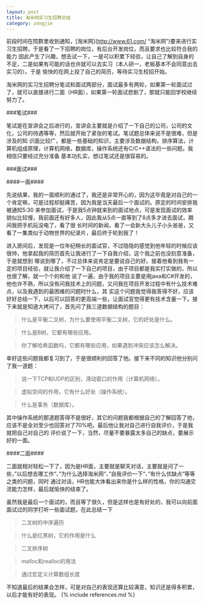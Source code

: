 ```yaml
---
layout: post
title: 淘米网实习生招聘总结
category: zongjie
---
```


前段时间在院群里收到通知，[淘米网](http://www.61.com/ “淘米网”)要来进行实习生招聘，于是看了一下招聘的岗位，有后台开发岗位，而且要求也比较符合我的能力
因此产生了兴趣，想去试一下，一是可以积累下经验，让自己了解到自身的不足，二是如果有可能的话也许就可以去实习（本人研一，老板基本不会同意出去实习的）。于是
愉快的在网上投了自己的简历，等待实习生校招开始。

淘米网的实习生招聘分笔试和面试两部分，面试最多有两轮，如果第一轮面试过了，就可以直接进行二面（HR面），如果第一轮面试悲剧了，那就只能回学校继续努力了。

###笔试###

笔试是在宣讲会之后进行的，宣讲会主要就是介绍了一下自己的公司，公司的文化，公司的待遇等等，然后就开始了紧张的笔试。笔试题总体来说不是很难，但是涉及的知
识面比较广，都是一些基础的知识，主要涉及数据结构，排序算法，计算机组成原理，计算机网络，数据库，操作系统还有C/C++语法的一些问题。我相信只要经过充分准备
基本功扎实，想过笔试还是很容易的。

###面试###

####一面####

先说结果，我的一面顺利的通过了，我还是非常开心的，因为这毕竟是对自己的一个肯定嘛，可是过程却挺痛苦，因为我是当天最后一个面试的。原定的时间安排我被通知5:30
来参加面试，于是我5点钟就来到的面试地点，可是发现面试的效率貌似比较慢，我前面还有好多人，因此我从5点一直等到了8点多才进去面试，期间我把手机玩没电了，看了很
长时间的新闻，看了一会新大头儿子小头爸爸，又看了一集类似于动物世界的纪录片，最后终于轮到我了！

进入房间后，发现是一位年纪稍长的面试官，不过隐隐的感觉到他年轻的时候应该很帅，他拿起我的简历首先让我进行了一下自我介绍，这个我之前也没刻意准备，于是就想到
哪说到哪了，不过总体来说肯定是要说自己的好。接着他看到我有一定的项目经验，就让我介绍了一下自己的项目，由于项目都是我实打实做的，所以也很了解，就一个个的和他
说了一遍，由于我的项目主要是用java和C#开发的，他也许不熟，所以没有问我技术上的问题，又问我在项目开发过程中有什么技术难点，以及我遇到的最困难的问题时什么，其
实这个问题我觉得我答得不好，应该好好总结一下，以后可以回答的更高端一些，让面试官觉得更有技术含量一下。接下来就是知道大拷问了，首先问了我三道数据结构的题目：

>什么是平衡二叉树，为什么要使用平衡二叉树，它的好处是什么。

>什么是B树，它都有哪些应用。

>你了解哈希函数吗，它都有哪些应用，如果遇到冲突应该怎么解决。

幸好这些问题我都复习到了，于是很顺利的回答了他。接下来不同的知识他分别问了我一道题：

>说一下TCP和UDP的区别，滑动窗口的作用（计算机网络）。

>虚拟空间的作用，它有什么好处（操作系统）。

>什么是事务（数据库）。

其中操作系统的那道题答得不是很好，其它的问题我都根据自己的了解回答了他，应该不是全对至少也回答对了70%吧。最后他让我对自己进行自我评价，于是我就把自己对自己的
评价说了一下，当然，尽量不要暴露太多自己的缺点，要展示好的一面。

####二面####

二面就相对轻松一下了，因为是HR面，主要就是聊天对话，主要就是问了一些，”以后想去哪工作“、”为什么选择淘米网“、”自我评价一下“、”有什么优缺点“等等之类的问题，同时
通过对话，HR也能大体看出来你是什么样的性格，你的沟通交流能力怎样，最后就愉快的结束了。

虽然我是最后一个面试的，而且等了很久，但是这样也是有好处的，我可以向前面面试过的同学打听一些面试题，在此总结一下

>二叉树的中序遍历

>什么是红黑树，它的作用是什么

>二叉排序树

>malloc和realloc的用法

>通过宏定义计算数组长度

不知道最后的结果会怎样，可是对自己的表现还算比较满意，知识还是得多积累，以后才能有好的表现。
{% include references.md %}
